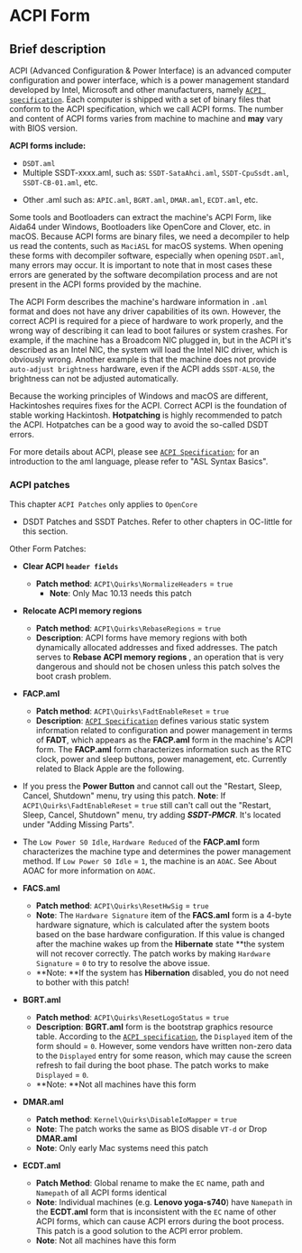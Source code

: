 # ACPI Form

## Brief description

ACPI (Advanced Configuration & Power Interface) is an advanced computer configuration and power interface, which is a power management standard developed by Intel, Microsoft and other manufacturers, namely [`ACPI specification`](https://www.acpica.org/documentation). Each computer is shipped with a set of binary files that conform to the ACPI specification, which we call ACPI forms. The number and content of ACPI forms varies from machine to machine and **may** vary with BIOS version. 

**ACPI forms include:**

* `DSDT.aml`
* Multiple SSDT-xxxx.aml, such as: `SSDT-SataAhci.aml`, `SSDT-CpuSsdt.aml`, `SSDT-CB-01.aml`, etc.
- Other .aml such as: `APIC.aml`, `BGRT.aml`, `DMAR.aml`, `ECDT.aml`, etc.

Some tools and Bootloaders can extract the machine's ACPI Form, like Aida64 under Windows, Bootloaders like OpenCore and Clover, etc. in macOS. Because ACPI forms are binary files, we need a decompiler to help us read the contents, such as `MaciASL` for macOS systems. When opening these forms with decompiler software, especially when opening `DSDT.aml`, many errors may occur. It is important to note that in most cases these errors are generated by the software decompilation process and are not present in the ACPI forms provided by the machine.

The ACPI Form describes the machine's hardware information in `.aml` format and does not have any driver capabilities of its own. However, the correct ACPI is required for a piece of hardware to work properly, and the wrong way of describing it can lead to boot failures or system crashes. For example, if the machine has a Broadcom NIC plugged in, but in the ACPI it's described as an Intel NIC, the system will load the Intel NIC driver, which is obviously wrong. Another example is that the machine does not provide `auto-adjust brightness` hardware, even if the ACPI adds `SSDT-ALS0`, the brightness can not be adjusted automatically.

Because the working principles of Windows and macOS are different, Hackintoshes requires fixes for the ACPI. Correct ACPI is the foundation of stable working Hackintosh. **Hotpatching** is highly recommended to patch the ACPI. Hotpatches can be a good way to avoid the so-called DSDT errors.

For more details about ACPI, please see [`ACPI Specification`](https://www.acpica.org/documentation); for an introduction to the aml language, please refer to "ASL Syntax Basics".

### ACPI patches
This chapter `ACPI Patches` only applies to `OpenCore`

- DSDT Patches and SSDT Patches. Refer to other chapters in OC-little for this section.

Other Form Patches:

- **Clear ACPI `header fields`** 
  - **Patch method**: `ACPI\Quirks\NormalizeHeaders` = `true` 
    - **Note**: Only Mac 10.13 needs this patch
- **Relocate ACPI memory regions** 
    - **Patch method**: `ACPI\Quirks\RebaseRegions` = `true` 
    - **Description**: ACPI forms have memory regions with both dynamically allocated addresses and fixed addresses. The patch serves to **Rebase ACPI memory regions** , an operation that is very dangerous and should not be chosen unless this patch solves the boot crash problem.
- **FACP.aml** 
  - **Patch method**: `ACPI\Quirks\FadtEnableReset` = `true` 
  - **Description**: [`ACPI Specification`](https://www.acpica.org/documentation) defines various static system information related to configuration and power management in terms of **FADT**, which appears as the **FACP.aml** form in the machine's ACPI form. The **FACP.aml** form characterizes information such as the RTC clock, power and sleep buttons, power management, etc. Currently related to Black Apple are the following.
 - If you press the **Power Button** and cannot call out the "Restart, Sleep, Cancel, Shutdown" menu, try using this patch.
**Note**: If `ACPI\Quirks\FadtEnableReset` = `true` still can't call out the "Restart, Sleep, Cancel, Shutdown" menu, try adding ***SSDT-PMCR***. It's located under  "Adding Missing Parts".
 - The `Low Power S0 Idle`, `Hardware Reduced` of the **FACP.aml** form characterizes the machine type and determines the power management method. If `Low Power S0 Idle` = `1`, the machine is an `AOAC`. See About AOAC for more information on `AOAC`.
    
  - **FACS.aml** 
    - **Patch method**: `ACPI\Quirks\ResetHwSig` = `true` 
    - **Note**: The `Hardware Signature` item of the **FACS.aml** form is a 4-byte hardware signature, which is calculated after the system boots based on the base hardware configuration. If this value is changed after the machine wakes up from the **Hibernate** state **the system will not recover correctly. The patch works by making `Hardware Signature` = `0` to try to resolve the above issue.
    - **Note: **If the system has **Hibernation** disabled, you do not need to bother with this patch!
  - **BGRT.aml** 
    - **Patch method**: `ACPI\Quirks\ResetLogoStatus` = `true` 
    - **Description**: **BGRT.aml** form is the bootstrap graphics resource table. According to the [`ACPI specification`](https://www.acpica.org/documentation), the `Displayed` item of the form should = `0`. However, some vendors have written non-zero data to the `Displayed` entry for some reason, which may cause the screen refresh to fail during the boot phase. The patch works to make `Displayed` = `0`.
    - **Note: **Not all machines have this form
  - **DMAR.aml** 
    - **Patch method**: `Kernel\Quirks\DisableIoMapper` = `true` 
    - **Note**: The patch works the same as BIOS disable `VT-d` or Drop **DMAR.aml** 
    - **Note**: Only early Mac systems need this patch
  - **ECDT.aml** 
    - **Patch Method**: Global rename to make the `EC` name, path and `Namepath` of all ACPI forms identical
    - **Note**: Individual machines (e.g. **Lenovo yoga-s740**) have `Namepath` in the **ECDT.aml** form that is inconsistent with the `EC` name of other ACPI forms, which can cause ACPI errors during the boot process. This patch is a good solution to the ACPI error problem.
    - **Note**: Not all machines have this form
